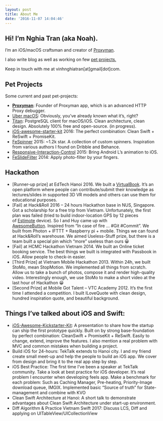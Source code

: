 ```yaml
---
layout: post
title: About Me
date: '2016-11-07 14:04:46'
---
```


## **Hi! I’m Nghia Tran (aka Noah).**

I’m an iOS/macOS craftsman and creator of [Proxyman](https://proxyman.io).

I also write blog as well as working on few [pet projects.](https://github.com/NghiaTranUIT)

Keep in touch with me at vinhnghiatran[at]gmail[dot]com.

## Pet Projects

Some current and past pet-projects:

- **[Proxyman](https://proxyman.io)**: Founder of Proxyman app, which is an advanced HTTP Proxy debugger.
- [Uber macOS](http://uber.megaton.xyz): Obviously, you’ve already known what it’s, right?
- [Titan](https://github.com/NghiaTranUIT/Titan-Postgresql): PostgreSQL client for macOS/iOS. Clean architecture, clean design. Absolutely 100% free and open-source. (in progress).
- [iOS-awesome-starter-kit](https://github.com/NghiaTranUIT/iOS-Awesome-Starter-Kit) 2016: The perfect combination: Clean Swift + ReSwift + PromiseKit.
- [FeSpinner](https://github.com/NghiaTranUIT/FeSpinner) 2015: ~1.2k star. A collection of custom spinners. Inspiration from various authors I found on Dribble and Behance.
- <span class="repo js-repo" title="Responsive-Interaction-Control">[Responsive-Interaction-Control](https://github.com/NghiaTranUIT/Responsive-Interaction-Control) 2015: Bring Android L’s animation to iOS.</span>
- [FeSlideFilter](https://github.com/NghiaTranUIT/FeSlideFilter) 2014: Apply photo-filter by your fingers.


## Hackathon

- [Runner-up prize] at EdTech Hanoi 2016. We built a [VirtualBook](https://github.com/VirtualBook/VirtualBook). It’s an open platform where people can contribute/submit their knowledge as lectures/slides in supported 3D VR models and others can use them for educational purposes.
- [Fail] at Hack&Roll 2016 – 24 hours Hackathon base in NUS, Singapore. Got a scholarship for a free trip from Vietnam. Unfortunately, the first plan was failed (tried to build indoor-location GPS by 12 pieces of [Estimote](http://estimote.com) device). So I and Huy came up with [AwesomeButton](https://devpost.com/software/awesomebox). Inspired from “In case of fire … #Git #Commit”. We built from Photon + IFTTT + Raspberry pi + mobile. Things we can found at Hack&Roll’s warehouse. We aimed Useless-Stuff prize, but there is a team built a special pin which “more” useless than ours 😀
- [Fail] at HCMC Hackathon Vietnam 2014. We built an Online ticket booking service. The best things we built is integrated with Passbook in iOS. Allow people to check-in easier.
- [Third Prize] at Vietnam Mobile Hackathon 2013. Within 24h, we built StoMo, mean StopMotion. We implemented all things from scratch. Allow us to take a bunch of photos, compose it and render high-quality video. Interestingly enough, we use StoMo to make a short video at the last hour of Hackathon 😀
- [Second Prize] at Mobile Got Talent – VTC Academy 2012. It’s the first time I attended a competition. I built ILoveQuote with clean design, hundred inspiration quote, and beautiful background.


## Things I’ve talked about iOS and Swift:

- [iOS-Awesome-Kickstarter-Kit](https://github.com/NghiaTranUIT/iOS-Awesome-Starter-Kit): A presentation to share how the startup can ship the first prototype quickly. Built on by strong base-foundation by perfect combination: CleanSwift + PromiseKit + ReSwift. Easily to change, extend, improve the features. I also mention a real problem with MVC and common mistakes when building a project.
- Build iOS for 24-hours: TekTalk extends to Hanoi city. I and my friend create small meet-up and help the people to build an iOS app. We cover from design and bring it to the real app step by step.
- iOS Best Practice: The first time I’ve been a speaker at TekTalk community. Take a look at best practice for iOS developer. It’s real problem I encounter when developing feels app. Make a benchmark for each problem: Such as Caching Manager, Pre-heating, Priority-Image download queue, IMGIX. Implemented basic “Source of truth” for State-management and combine with KVO
- Clean Swift Architecture at Hanoi: A short talk to demonstrate advantages about Clean Swift Architecture under start-up environment.
- Diff Algorithm & Practice Vietnam Swift 2017: Discuss LCS, Diff and applying on UITableView/UICollectionView

